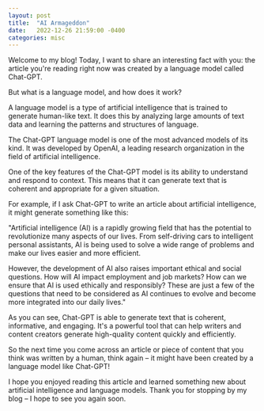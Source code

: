 ```yaml
---
layout: post
title:  "AI Armageddon"
date:   2022-12-26 21:59:00 -0400
categories: misc
---
```


Welcome to my blog! Today, I want to share an interesting fact with you: the article you're reading right now was created by a language model called Chat-GPT.

But what is a language model, and how does it work?

A language model is a type of artificial intelligence that is trained to generate human-like text. It does this by analyzing large amounts of text data and learning the patterns and structures of language.

The Chat-GPT language model is one of the most advanced models of its kind. It was developed by OpenAI, a leading research organization in the field of artificial intelligence.

One of the key features of the Chat-GPT model is its ability to understand and respond to context. This means that it can generate text that is coherent and appropriate for a given situation.

For example, if I ask Chat-GPT to write an article about artificial intelligence, it might generate something like this:

"Artificial intelligence (AI) is a rapidly growing field that has the potential to revolutionize many aspects of our lives. From self-driving cars to intelligent personal assistants, AI is being used to solve a wide range of problems and make our lives easier and more efficient.

However, the development of AI also raises important ethical and social questions. How will AI impact employment and job markets? How can we ensure that AI is used ethically and responsibly? These are just a few of the questions that need to be considered as AI continues to evolve and become more integrated into our daily lives."

As you can see, Chat-GPT is able to generate text that is coherent, informative, and engaging. It's a powerful tool that can help writers and content creators generate high-quality content quickly and efficiently.

So the next time you come across an article or piece of content that you think was written by a human, think again – it might have been created by a language model like Chat-GPT!

I hope you enjoyed reading this article and learned something new about artificial intelligence and language models. Thank you for stopping by my blog – I hope to see you again soon.